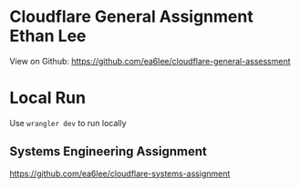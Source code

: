 # Cloudflare General Assignment Ethan Lee
View on Github: https://github.com/ea6lee/cloudflare-general-assessment

# Local Run
Use `wrangler dev` to run locally

## Systems Engineering Assignment
https://github.com/ea6lee/cloudflare-systems-assignment

